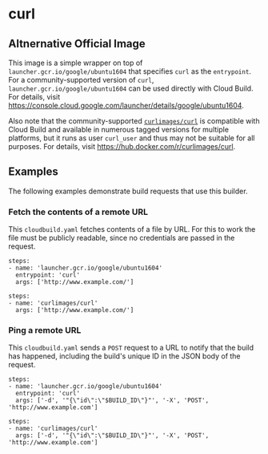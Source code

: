 # curl

## Altnernative Official Image

This image is a simple wrapper on top of `launcher.gcr.io/google/ubuntu1604`
that specifies `curl` as the `entrypoint`. For a community-supported version of
`curl`, `launcher.gcr.io/google/ubuntu1604` can be used directly with Cloud Build.
For details, visit https://console.cloud.google.com/launcher/details/google/ubuntu1604.

Also note that the community-supported
[`curlimages/curl`](https://hub.docker.com/r/curlimages/curl) is compatible
with Cloud Build and available in numerous tagged versions for multiple
platforms, but it runs as user `curl_user` and thus may not be suitable for all
purposes. For details, visit https://hub.docker.com/r/curlimages/curl.


## Examples

The following examples demonstrate build requests that use this builder.

### Fetch the contents of a remote URL

This `cloudbuild.yaml` fetches contents of a file by URL. For this to work the
file must be publicly readable, since no credentials are passed in the request.

```
steps:
- name: 'launcher.gcr.io/google/ubuntu1604'
  entrypoint: 'curl'
  args: ['http://www.example.com/']
```

```
steps:
- name: 'curlimages/curl'
  args: ['http://www.example.com/']
```

### Ping a remote URL

This `cloudbuild.yaml` sends a `POST` request to a URL to notify that the build
has happened, including the build's unique ID in the JSON body of the request.

```
steps:
- name: 'launcher.gcr.io/google/ubuntu1604'
  entrypoint: 'curl'
  args: ['-d', '"{\"id\":\"$BUILD_ID\"}"', '-X', 'POST', 'http://www.example.com']
```

```
steps:
- name: 'curlimages/curl'
  args: ['-d', '"{\"id\":\"$BUILD_ID\"}"', '-X', 'POST', 'http://www.example.com']
```
